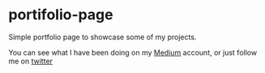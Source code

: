 # portifolio-page

Simple portfolio page to showcase some of my projects.

You can see what I have been doing on my [Medium](https://medium.com/@r.miriuk) account, or just follow me on [twitter](https://twitter.com/rmiriuk)
